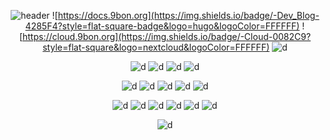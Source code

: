<div align="center">

![header](https://capsule-render.vercel.app/api?type=waving&color=auto&height=300&section=header&text=Bonehyeon%20Gu&fontSize=90&animation=fadeIn)
![https://docs.9bon.org](https://img.shields.io/badge/-Dev_Blog-4285F4?style=flat-square-badge&logo=hugo&logoColor=FFFFFF) ![https://cloud.9bon.org](https://img.shields.io/badge/-Cloud-0082C9?style=flat-square&logo=nextcloud&logoColor=FFFFFF) ![d](https://img.shields.io/badge/-Mail-EA4335?style=flat-square&logo=gmail&logoColor=FFFFFF) 


![d](https://img.shields.io/badge/-debian-A81D33?style=for-the-badge&logo=debian) ![d](https://img.shields.io/badge/-ubuntu-E95420?style=for-the-badge&logo=ubuntu&logoColor=FFFFFF) ![d](https://img.shields.io/badge/-docker-2496ED?style=for-the-badge&logo=docker&logoColor=FFFFFF) ![d](https://img.shields.io/badge/-Kubernetes-326CE5?style=for-the-badge&logo=Kubernetes&logoColor=FFFFFF) 

![d](https://img.shields.io/badge/-nginx-009639?style=for-the-badge&logo=nginx) ![d](https://img.shields.io/badge/-apache-D22128?style=for-the-badge&logo=apache) ![d](https://img.shields.io/badge/-mariadb-003545?style=for-the-badge&logo=mariadb&logoColor=FFFFFF) ![d](https://img.shields.io/badge/-oracledb-F80000?style=for-the-badge&logo=oracle&logoColor=FFFFFF) ![d](https://img.shields.io/badge/-flask-000000?style=for-the-badge&logo=flask)

![d](https://img.shields.io/badge/-c-A8B9CC?style=for-the-badge&logo=c&logoColor=FFFFFF) ![d](https://img.shields.io/badge/-c%2B%2B-00599C?style=for-the-badge&logo=c%2B%2B&logoColor=FFFFFF) ![d](https://img.shields.io/badge/-php-777BB4?style=for-the-badge&logo=php&logoColor=FFFFFF) ![d](https://img.shields.io/badge/-java-007396?style=for-the-badge&logo=java&logoColor=FFFFFF) ![d](https://img.shields.io/badge/-js-F7DF1E?style=for-the-badge&logo=javascript&logoColor=FFFFFF) ![d](https://img.shields.io/badge/-python-3776AB?style=for-the-badge&logo=python&logoColor=FFFFFF) 

![d](https://img.shields.io/badge/-pytorch-EE4C2C?style=for-the-badge&logo=pytorch&logoColor=FFFFFF) 

</div>

